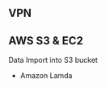 
## VPN

## AWS S3 & EC2

Data Import into S3 bucket
- Amazon Lamda 
<!--stackedit_data:
eyJoaXN0b3J5IjpbMTkwMzkxOTIwXX0=
-->